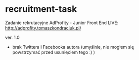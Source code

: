 # recruitment-task
Zadanie rekrutacyjne AdProfity - Junior Front End
LIVE: http://adprofity.tomaszkondraciuk.pl/

ver. 1.0
- brak Twittera i Facebooka autora (umyślnie, nie mogłem się powstrzymać przed usunięciem tego :) )
